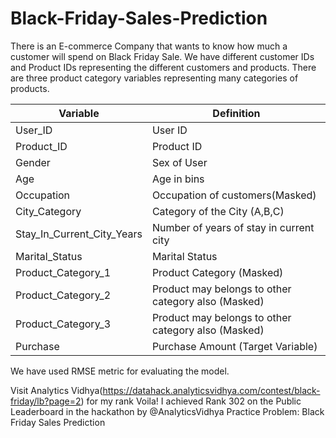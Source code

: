 # Black-Friday-Sales-Prediction
There is an E-commerce Company that wants to know how much a customer will spend on Black Friday Sale. 
We have different customer IDs and Product IDs representing the different customers and products. There are three product category variables representing many categories of products.

| Variable	                 |   Definition                                           |
  -------------------------- |  ------------------------------------------------------                                                   
| User_ID	                   |  User ID                                               |
| Product_ID	               |   Product ID                                           |
| Gender	                   |  Sex of User                                           |
| Age	                       |  Age in bins                                           |
| Occupation	               |  Occupation of customers(Masked)                       |
| City_Category	             |  Category of the City (A,B,C)                          |
| Stay_In_Current_City_Years |  Number of years of stay in current city               |
| Marital_Status	           |  Marital Status                                        |
| Product_Category_1	       |  Product Category (Masked)                             |
| Product_Category_2	       |  Product may belongs to other category also (Masked)   |
| Product_Category_3	       |  Product may belongs to other category also (Masked)   |
| Purchase	                 |  Purchase Amount (Target Variable)                     |

We have used RMSE metric for evaluating the model.

Visit Analytics Vidhya(https://datahack.analyticsvidhya.com/contest/black-friday/lb?page=2) for my rank
Voila! I achieved Rank 302 on the Public Leaderboard in the hackathon by @AnalyticsVidhya Practice Problem: Black Friday Sales Prediction 
